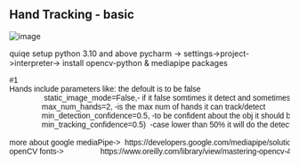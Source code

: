 
<h2>Hand Tracking - basic</h2>

![image](https://github.com/EladAvrahami/HandTrackingProject/assets/86184072/b6d139b9-1f1a-477f-b460-a4f1139a71f4)


quiqe setup python 3.10 and above 
pycharm -> settings->project->interpreter-> install opencv-python & mediapipe packages


<pre style='font-family:Arial, Helvetica, sans-serif'>
#1
Hands include parameters like: the defoult is to be false 
                static_image_mode=False,- if it false somtimes it detect and sometimes it will track depends the confidence level of detection
               max_num_hands=2, -is the max num of hands it can track/detect
               min_detection_confidence=0.5, -to be confident about the obj it should be higher than 50%
               min_tracking_confidence=0.5)  -case lower than 50% it will do the detection again

more about google mediaPipe->  https://developers.google.com/mediapipe/solutions/vision/hand_landmarker
openCV fonts->                 https://www.oreilly.com/library/view/mastering-opencv-4/9781789344912/16b55e96-1027-4765-85d8-ced8fa071473.xhtml



</pre>

